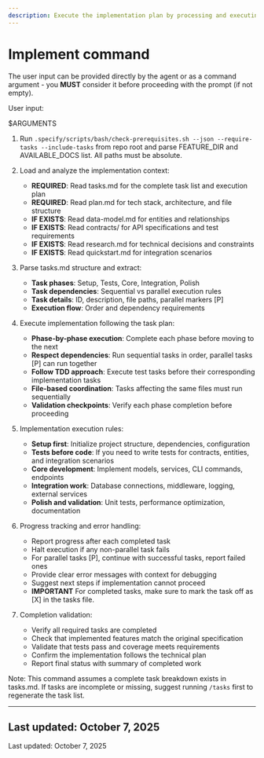 ```yaml
---
description: Execute the implementation plan by processing and executing all tasks defined in tasks.md
---
```


# Implement command

The user input can be provided directly by the agent or as a command argument - you **MUST** consider it before proceeding with the prompt (if not empty).

User input:

$ARGUMENTS

1. Run `.specify/scripts/bash/check-prerequisites.sh --json --require-tasks --include-tasks` from repo root and parse FEATURE_DIR and AVAILABLE_DOCS list. All paths must be absolute.

2. Load and analyze the implementation context:
   - **REQUIRED**: Read tasks.md for the complete task list and execution plan
   - **REQUIRED**: Read plan.md for tech stack, architecture, and file structure
   - **IF EXISTS**: Read data-model.md for entities and relationships
   - **IF EXISTS**: Read contracts/ for API specifications and test requirements
   - **IF EXISTS**: Read research.md for technical decisions and constraints
   - **IF EXISTS**: Read quickstart.md for integration scenarios

3. Parse tasks.md structure and extract:
   - **Task phases**: Setup, Tests, Core, Integration, Polish
   - **Task dependencies**: Sequential vs parallel execution rules
   - **Task details**: ID, description, file paths, parallel markers [P]
   - **Execution flow**: Order and dependency requirements

4. Execute implementation following the task plan:
   - **Phase-by-phase execution**: Complete each phase before moving to the next
   - **Respect dependencies**: Run sequential tasks in order, parallel tasks [P] can run together  
   - **Follow TDD approach**: Execute test tasks before their corresponding implementation tasks
   - **File-based coordination**: Tasks affecting the same files must run sequentially
   - **Validation checkpoints**: Verify each phase completion before proceeding

5. Implementation execution rules:
   - **Setup first**: Initialize project structure, dependencies, configuration
   - **Tests before code**: If you need to write tests for contracts, entities, and integration scenarios
   - **Core development**: Implement models, services, CLI commands, endpoints
   - **Integration work**: Database connections, middleware, logging, external services
   - **Polish and validation**: Unit tests, performance optimization, documentation

6. Progress tracking and error handling:
   - Report progress after each completed task
   - Halt execution if any non-parallel task fails
   - For parallel tasks [P], continue with successful tasks, report failed ones
   - Provide clear error messages with context for debugging
   - Suggest next steps if implementation cannot proceed
   - **IMPORTANT** For completed tasks, make sure to mark the task off as [X] in the tasks file.

7. Completion validation:
   - Verify all required tasks are completed
   - Check that implemented features match the original specification
   - Validate that tests pass and coverage meets requirements
   - Confirm the implementation follows the technical plan
   - Report final status with summary of completed work

Note: This command assumes a complete task breakdown exists in tasks.md. If tasks are incomplete or missing, suggest running `/tasks` first to regenerate the task list.

---
Last updated: October 7, 2025
---
Last updated: October 7, 2025

